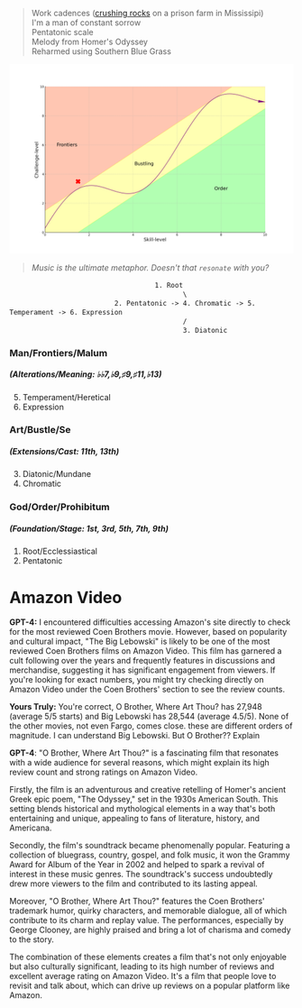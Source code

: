 > Work cadences ([crushing rocks](https://www.youtube.com/watch?v=Z8jZmEKRCf4) on a prison farm in Mississipi)     
> I'm a man of constant sorrow   
> Pentatonic scale   
> Melody from Homer's Odyssey   
> Reharmed using Southern Blue Grass   

![](frontier.png)
 
 > *Music is the ultimate metaphor. Doesn't that `resonate` with you?*
 
                                        1. Root
                                               \
                              2. Pentatonic -> 4. Chromatic -> 5. Temperament -> 6. Expression
                                               /
                                               3. Diatonic



### Man/Frontiers/Malum
##### (Alterations/Meaning: ♭♭7,♭9,♯9,♯11,♭13) 
5. Temperament/Heretical
6. Expression
### Art/Bustle/Se
##### (Extensions/Cast: 11th, 13th)
3. Diatonic/Mundane
4. Chromatic
### God/Order/Prohibitum
##### (Foundation/Stage: 1st, 3rd, 5th, 7th, 9th)
1. Root/Ecclessiastical 
2. Pentatonic

# Amazon Video

**GPT-4:** I encountered difficulties accessing Amazon's site directly to check for the most reviewed Coen Brothers movie. However, based on popularity and cultural impact, "The Big Lebowski" is likely to be one of the most reviewed Coen Brothers films on Amazon Video. This film has garnered a cult following over the years and frequently features in discussions and merchandise, suggesting it has significant engagement from viewers. If you're looking for exact numbers, you might try checking directly on Amazon Video under the Coen Brothers' section to see the review counts.

**Yours Truly:** You're correct, O Brother, Where Art Thou? has 27,948 (average 5/5 starts) and Big Lebowski has 28,544 (average 4.5/5). None of the other movies, not even Fargo, comes close. these are different orders of magnitude. I can understand Big Lebowski. But O Brother?? Explain    

**GPT-4**: "O Brother, Where Art Thou?" is a fascinating film that resonates with a wide audience for several reasons, which might explain its high review count and strong ratings on Amazon Video.     

Firstly, the film is an adventurous and creative retelling of Homer's ancient Greek epic poem, "The Odyssey," set in the 1930s American South. This setting blends historical and mythological elements in a way that's both entertaining and unique, appealing to fans of literature, history, and Americana.

Secondly, the film's soundtrack became phenomenally popular. Featuring a collection of bluegrass, country, gospel, and folk music, it won the Grammy Award for Album of the Year in 2002 and helped to spark a revival of interest in these music genres. The soundtrack's success undoubtedly drew more viewers to the film and contributed to its lasting appeal.

Moreover, "O Brother, Where Art Thou?" features the Coen Brothers' trademark humor, quirky characters, and memorable dialogue, all of which contribute to its charm and replay value. The performances, especially by George Clooney, are highly praised and bring a lot of charisma and comedy to the story.

The combination of these elements creates a film that's not only enjoyable but also culturally significant, leading to its high number of reviews and excellent average rating on Amazon Video. It's a film that people love to revisit and talk about, which can drive up reviews on a popular platform like Amazon.


